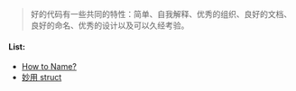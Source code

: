 > 好的代码有一些共同的特性：简单、自我解释、优秀的组织、良好的文档、良好的命名、优秀的设计以及可以久经考验。

####  List:

- [How to Name?](https://github.com/muhlenXi/iOS-Ark/blob/master/ElegantProgramming/name.md)
- [妙用 struct](https://github.com/muhlenXi/iOS-Ark/blob/master/ElegantProgramming/struct.md)

